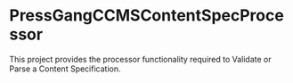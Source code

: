 PressGangCCMSContentSpecProcessor
=================================

This project provides the processor functionality required to Validate or Parse a Content Specification.
